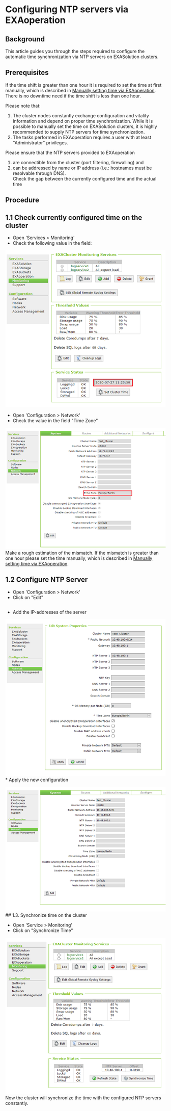 # Configuring NTP servers via EXAoperation 
## Background

This article guides you through the steps required to configure the automatic time synchronization via NTP servers on EXASolution clusters.

## Prerequisites

If the time shift is greater than one hour it is required to set the time at first manually, which is described in [Manually setting time via EXAoperation](https://community.exasol.com/t5/environment-management/manually-setting-time-via-exaoperation/ta-p/1432).  
There is no downtime need if the time shift is less than one hour.

 Please note that:

1. The cluster nodes constantly exchange configuration and vitality information and depend on proper time synchronization. While it is possible to manually set the time on EXASolution clusters, it is highly recommended to supply NTP servers for time synchronization.
2. The tasks performed in EXAoperation requires a user with at least "Administrator" privileges.

Please ensure that the NTP servers provided to EXAoperation

1. are connectible from the cluster (port filtering, firewalling) and
2. can be addressed by name or IP address (i.e.: hostnames must be resolvable through DNS).  
Check the gap between the currently configured time and the actual time

## Procedure

## 1.1 Check currently configured time on the cluster

* Open 'Services > Monitoring'
* Check the following value in the field:

![](images/1.1.1_Check_time.PNG)  
* Open 'Configuration > Network'
* Check the value in the field "Time Zone"

![](images/1.1.2_check_timezone.PNG)Make a rough estimation of the mismatch. If the mismatch is greater than one hour please set the time manually, which is described in [Manually setting time via EXAoperation](https://community.exasol.com/t5/environment-management/manually-setting-time-via-exaoperation/ta-p/1432).

## 1.2 Configure NTP Server

* Open 'Configuration > Network'
* Click on "Edit"

## 

* Add the IP-addresses of the server

![](images/1.2.2_add_ntp.PNG)* Apply the new configuration

![](images/1.2.3_added_ntp.PNG)## 1.3. Synchronize time on the cluster

* Open 'Service > Monitoring'
* Click on "Synchronize Time"

![](images/1.3.1_synchronise_time.PNG)  
Now the cluster will synchronize the time with the configured NTP servers constantly.

